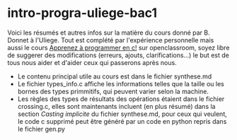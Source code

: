 # intro-progra-uliege-bac1

Voici les résumés et autres infos sur la matière du cours donné par B. Donnet à l'Uliege. Tout est complété par l'expérience personnelle mais aussi le cours [Apprenez à programmer en c!](https://openclassrooms.com/courses/apprenez-a-programmer-en-c) sur openclassroom, soyez libre de suggerer des modifications (erreurs, ajouts, clarifications...) le but est de tous nous aider et d'aider ceux qui passerons après nous.

* Le contenu principal utile au cours est dans le fichier synthese.md
* Le fichier types_info.c affiche les informations telles que la taille ou les bornes des types primmitifs, qui peuvent varier selon la machine.
* Les règles des types de résultats des opérations étaient dans le fichier crossing.c, elles sont maintenants incluent (en plus résumé) dans la section *Casting implicite* du fichier synthese.md, pour ceux qui veulent, le code c supprimé peut être généré par un code en python repris dans le fichier gen.py
